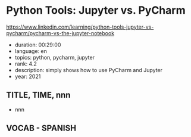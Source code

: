 # Python Tools: Jupyter vs. PyCharm

https://www.linkedin.com/learning/python-tools-jupyter-vs-pycharm/pycharm-vs-the-jupyter-notebook

- duration: 00:29:00
- language: en
- topics: python, pycharm, jupyter
- rank: 4.2
- description: simply shows how to use PyCharm and Jupyter
- year: 2021

## TITLE, TIME, nnn

- nnn

## VOCAB - SPANISH

```
```
